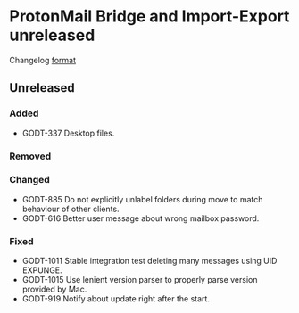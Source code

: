 # ProtonMail Bridge and Import-Export unreleased

Changelog [format](http://keepachangelog.com/en/1.0.0/)

## Unreleased

### Added
* GODT-337 Desktop files.

### Removed

### Changed
* GODT-885 Do not explicitly unlabel folders during move to match behaviour of other clients.
* GODT-616 Better user message about wrong mailbox password.

### Fixed
* GODT-1011 Stable integration test deleting many messages using UID EXPUNGE.
* GODT-1015 Use lenient version parser to properly parse version provided by Mac.
* GODT-919 Notify about update right after the start.
